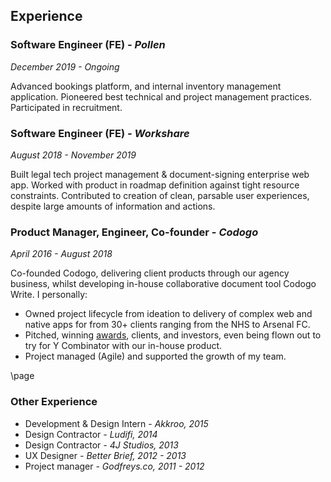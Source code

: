 ## Experience

### Software Engineer (FE) _- Pollen_

_December 2019 - Ongoing_

Advanced bookings platform, and internal inventory management application. Pioneered best technical and project management practices. Participated in recruitment.

### Software Engineer (FE) _- Workshare_

_August 2018 - November 2019_

Built legal tech project management & document-signing enterprise web app. Worked with product in roadmap definition against tight resource constraints. Contributed to creation of clean, parsable user experiences, despite large amounts of information and actions.

### Product Manager, Engineer, Co-founder _- Codogo_

_April 2016 - August 2018_

Co-founded Codogo, delivering client products through our agency business, whilst developing in-house collaborative document tool Codogo Write. I personally:

- Owned project lifecycle from ideation to delivery of complex web and native apps for from 30+ clients ranging from the NHS to Arsenal FC.
- Pitched, winning [awards](http://bit.ly/35F6psY), clients, and investors, even being flown out to try for Y Combinator with our in-house product.
- Project managed (Agile) and supported the growth of my team.

\page 

### Other Experience

- Development & Design Intern _- Akkroo, 2015_
- Design Contractor _- Ludifi, 2014_
- Design Contractor _- 4J Studios, 2013_
- UX Designer _- Better Brief, 2012 - 2013_
- Project manager _- Godfreys.co, 2011 - 2012_
